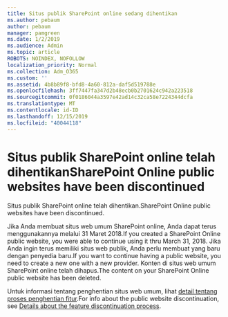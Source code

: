 ```yaml
---
title: Situs publik SharePoint online sedang dihentikan
ms.author: pebaum
author: pebaum
manager: pamgreen
ms.date: 1/2/2019
ms.audience: Admin
ms.topic: article
ROBOTS: NOINDEX, NOFOLLOW
localization_priority: Normal
ms.collection: Adm_O365
ms.custom: ''
ms.assetid: 4b8b89f8-bfd8-4a60-812a-daf5d519788e
ms.openlocfilehash: 3ff7447fa347d2b48ecb0b2701624c942a223518
ms.sourcegitcommit: 0f0186044a3597e42ad14c32ca58e7224344dcfa
ms.translationtype: MT
ms.contentlocale: id-ID
ms.lasthandoff: 12/15/2019
ms.locfileid: "40044118"
---
```

# <a name="sharepoint-online-public-websites-have-been-discontinued"></a><span data-ttu-id="fe4e4-102">Situs publik SharePoint online telah dihentikan</span><span class="sxs-lookup"><span data-stu-id="fe4e4-102">SharePoint Online public websites have been discontinued</span></span>

<span data-ttu-id="fe4e4-103">Situs publik SharePoint online telah dihentikan.</span><span class="sxs-lookup"><span data-stu-id="fe4e4-103">SharePoint Online public websites have been discontinued.</span></span>

<span data-ttu-id="fe4e4-104">Jika Anda membuat situs web umum SharePoint online, Anda dapat terus menggunakannya melalui 31 Maret 2018.</span><span class="sxs-lookup"><span data-stu-id="fe4e4-104">If you created a SharePoint Online public website, you were able to continue using it thru March 31, 2018.</span></span> <span data-ttu-id="fe4e4-105">Jika Anda ingin terus memiliki situs web publik, Anda perlu membuat yang baru dengan penyedia baru.</span><span class="sxs-lookup"><span data-stu-id="fe4e4-105">If you want to continue having a public website, you need to create a new one with a new provider.</span></span> <span data-ttu-id="fe4e4-106">Konten di situs web umum SharePoint online telah dihapus.</span><span class="sxs-lookup"><span data-stu-id="fe4e4-106">The content on your SharePoint Online public website has been deleted.</span></span>

<span data-ttu-id="fe4e4-107">Untuk informasi tentang penghentian situs web umum, lihat [detail tentang proses penghentian fitur](https://go.microsoft.com/fwlink/?linkid=866980).</span><span class="sxs-lookup"><span data-stu-id="fe4e4-107">For info about the public website discontinuation, see [Details about the feature discontinuation process](https://go.microsoft.com/fwlink/?linkid=866980).</span></span>
